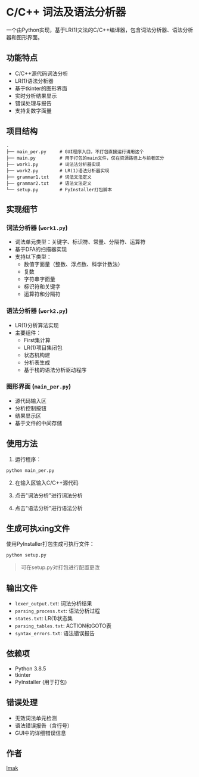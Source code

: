 # C/C++ 词法及语法分析器

一个由Python实现，基于LR(1)文法的C/C++编译器，包含词法分析器、语法分析器和图形界面。

## 功能特点

- C/C++源代码词法分析
- LR(1)语法分析器
- 基于tkinter的图形界面
- 实时分析结果显示
- 错误处理与报告
- 支持复数字面量

## 项目结构

```
.
├── main_per.py     # GUI程序入口，不打包直接运行请用这个
├── main.py    		# 用于打包的main文件，仅在资源路径上与前者区分
├── work1.py        # 词法法分析器实现
├── work2.py        # LR(1)语法分析器实现
├── grammar1.txt    # 词法文法定义
├── grammar2.txt    # 语法文法定义
└── setup.py        # PyInstaller打包脚本
```

## 实现细节

### 词法分析器 (`work1.py`)

- 词法单元类型：关键字、标识符、常量、分隔符、运算符
- 基于DFA的扫描器实现
- 支持以下类型：
  - 数值字面量（整数、浮点数、科学计数法）
  - 复数
  - 字符串字面量 
  - 标识符和关键字
  - 运算符和分隔符

### 语法分析器 (`work2.py`)

- LR(1)分析算法实现
- 主要组件：
  - First集计算
  - LR(1)项目集闭包
  - 状态机构建
  - 分析表生成
  - 基于栈的语法分析驱动程序

### 图形界面 (`main_per.py`)

- 源代码输入区
- 分析控制按钮
- 结果显示区
- 基于文件的中间存储

## 使用方法

1. 运行程序：
```bash
python main_per.py
```

2. 在输入区输入C/C++源代码

3. 点击"词法分析"进行词法分析

4. 点击"语法分析"进行语法分析

## 生成可执xing文件

使用PyInstaller打包生成可执行文件：
```bash
python setup.py
```

> 可在setup.py对打包进行配置更改

## 输出文件

- `lexer_output.txt`: 词法分析结果
- `parsing_process.txt`: 语法分析过程
- `states.txt`: LR(1)状态集
- `parsing_tables.txt`: ACTION和GOTO表
- `syntax_errors.txt`: 语法错误报告

## 依赖项

- Python 3.8.5
- tkinter
- PyInstaller (用于打包)

## 错误处理

- 无效词法单元检测
- 语法错误报告（含行号）
- GUI中的详细错误信息

## 作者

[Imak](https://github.com/227007imakazu)

